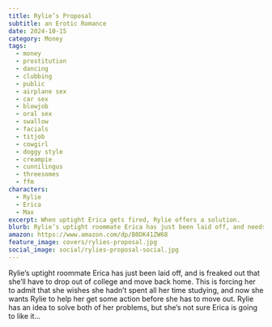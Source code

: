 ```yaml
---
title: Rylie’s Proposal
subtitle: an Erotic Romance
date: 2024-10-15
category: Money
tags:
  - money
  - prostitution
  - dancing
  - clubbing
  - public
  - airplane sex
  - car sex
  - blowjob
  - oral sex
  - swallow
  - facials
  - titjob
  - cowgirl
  - doggy style
  - creampie
  - cunnilingus
  - threesomes
  - ffm
characters:
  - Rylie
  - Erica
  - Max
excerpt: When uptight Erica gets fired, Rylie offers a solution.
blurb: Rylie’s uptight roommate Erica has just been laid off, and needs money fast. Rylie has an idea, but she's not sure Erica is going to like it…
amazon: https://www.amazon.com/dp/B0DK41ZW68
feature_image: covers/rylies-proposal.jpg
social_image: social/rylies-proposal-social.jpg
---
```


Rylie’s uptight roommate Erica has just been laid off, and is freaked out that she’ll have to drop out of college and move back home. This is forcing her to admit that she wishes she hadn’t spent all her time studying, and now she wants Rylie to help her get some action before she has to move out. Rylie has an idea to solve both of her problems, but she’s not sure Erica is going to like it…
